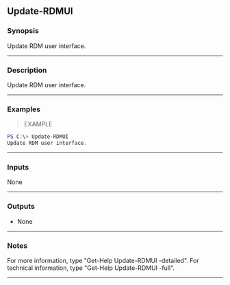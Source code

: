 Update-RDMUI
------------

### Synopsis
Update RDM user interface.

---

### Description

Update RDM user interface.

---

### Examples
> EXAMPLE

```PowerShell
PS C:\> Update-RDMUI
Update RDM user interface.
```

---

### Inputs
None

---

### Outputs
* None

---

### Notes
For more information, type "Get-Help Update-RDMUI -detailed". For technical information, type "Get-Help Update-RDMUI -full".

---
